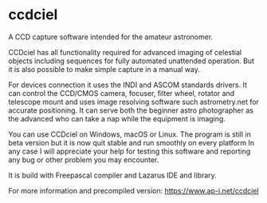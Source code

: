 # ccdciel
A CCD capture software intended for the amateur astronomer.

CCDciel has all functionality required for advanced imaging of celestial objects including sequences for fully automated unattended operation. But it is also possible to make simple capture in a manual way.

For devices connection it uses the INDI and ASCOM standards drivers. It can control the CCD/CMOS camera, focuser, filter wheel, rotator and telescope mount and uses image resolving software such astrometry.net for accurate positioning. It can serve both the beginner astro photographer as the advanced who can take a nap while the equipment is imaging.

You can use CCDciel on Windows, macOS or Linux.
The program is still in beta version but it is now quit stable and run smoothly on every platform
In any case I will appreciate your help for testing this software and reporting any bug or other problem you may encounter. 

It is build with Freepascal compiler and Lazarus IDE and library.

For more information and precompiled version:
https://www.ap-i.net/ccdciel
